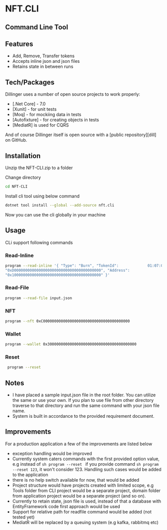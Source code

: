 # NFT.CLI
## Command Line Tool

## Features

- Add, Remove, Transfer tokens
- Accepts inline json and json files
- Retains state in between runs

## Tech/Packages

Dillinger uses a number of open source projects to work properly:

- [.Net Core] - 7.0
- [Xunit] - for unit tests
- [Moq] - for mockiing data in tests
- [Autofixture] - for creating objects in tests
- [MediatR] is used for CQRS

And of course Dillinger itself is open source with a [public repository][dill]
 on GitHub.

## Installation

Unzip the NFT-CLI.zip to a folder

Change directory

```sh
cd NFT-CLI
```

Install cli tool using below command

```sh
dotnet tool install --global --add-source nft.cli
```

Now you can use the cli globally in your machine

## Usage

CLi support following commands

### Read-Inline

```sh
program --read-inline '{ "Type": "Burn", "TokenId":             01:07:00 PM
"0xD000000000000000000000000000000000000000", "Address":
"0x1000000000000000000000000000000000000000" }'
```

### Read-File

```sh
program --read-file input.json
```

### NFT

```sh
program --nft 0xC000000000000000000000000000000000000000
```
### Wallet
```sh
program --wallet 0x3000000000000000000000000000000000000000
```
### Reset
```sh
 program --reset
```
## Notes

- I have placed a sample input.json file in the root folder. You can utilize the same or use your own. If you plan to use file from other directory traverse to that directory and run the same command with your json file name.
- System is built in accordance to the provided requirement document.

## Improvements
 For a production application a few of the improvements are listed below
 - exception handling would be improved
 - Currently system caters commands with the first provided option value, e.g instead of ```sh program --reset ``` if you provide command ```sh program --reset 123```, it won't consider 123. Handling such cases would be added to the application
 - there is no help switch available for now, that would be added
 - Project structure would have projects created with limited scope, e.g Tools folder from CLI project would be a separate project, domain folder from application project would be a separate project (and so on).
 - Currently to retain state, json file is used, instead of that a database with EntityFramework code first approach would be used
 - Support for relative path for readfile command would be added (not tested yet)
 - MediatR will be replaced by a queuing system (e.g kafka, rabbitmq etc)
